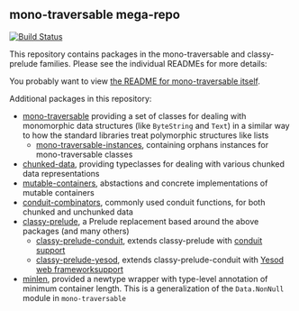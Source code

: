## mono-traversable mega-repo

[![Build Status](https://travis-ci.org/snoyberg/mono-traversable.svg?branch=master)](https://travis-ci.org/snoyberg/mono-traversable)

This repository contains packages in the mono-traversable and classy-prelude
families. Please see the individual READMEs for more details:

You probably want to view [the README for mono-traversable
itself](https://github.com/snoyberg/mono-traversable/tree/master/mono-traversable#readme).

Additional packages in this repository:

* [mono-traversable](https://github.com/snoyberg/mono-traversable/tree/master/mono-traversable#readme)
  providing a set of classes for dealing with monomorphic data structures (like `ByteString` and `Text`)
  in a similar way to how the standard libraries treat polymorphic structures like lists
    * [mono-traversable-instances](https://github.com/snoyberg/mono-traversable/tree/master/mono-traversable-instances#readme),
      containing orphans instances for mono-traversable classes
* [chunked-data](https://github.com/snoyberg/mono-traversable/tree/master/chunked-data#readme),
  providing typeclasses for dealing with various chunked data representations
* [mutable-containers](https://github.com/snoyberg/mono-traversable/tree/master/mutable-containers#readme),
  abstactions and concrete implementations of mutable containers
* [conduit-combinators](https://github.com/snoyberg/mono-traversable/tree/master/conduit-combinators#readme),
  commonly used conduit functions, for both chunked and unchunked data
* [classy-prelude](https://github.com/snoyberg/mono-traversable/tree/master/classy-prelude#readme),
  a Prelude replacement based around the above packages (and many others)
    * [classy-prelude-conduit](https://github.com/snoyberg/mono-traversable/tree/master/classy-prelude-conduit#readme),
      extends classy-prelude with [conduit support](https://github.com/snoyberg/conduit)
    * [classy-prelude-yesod](https://github.com/snoyberg/mono-traversable/tree/master/classy-prelude-yesod#readme),
      extends classy-prelude-conduit with [Yesod web frameworksupport](http://www.yesodweb.com)
* [minlen](https://github.com/snoyberg/mono-traversable/tree/master/minlen#readme),
  provided a newtype wrapper with type-level annotation of minimum container
  length. This is a generalization of the `Data.NonNull` module in `mono-traversable`
